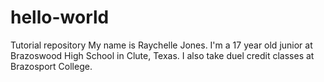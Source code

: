 # hello-world
Tutorial repository
My name is Raychelle Jones. I'm a 17 year old junior at Brazoswood High School in Clute, Texas.
I also take duel credit classes at Brazosport College.
